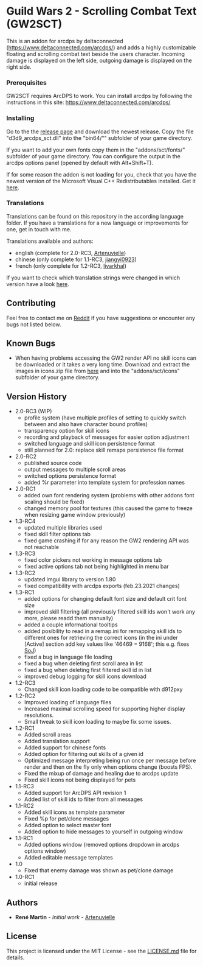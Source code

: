 # Guild Wars 2 - Scrolling Combat Text (GW2SCT)

This is an addon for arcdps by deltaconnected (https://www.deltaconnected.com/arcdps/) and adds a highly customizable floating and scrolling combat text beside the users character. Incoming damage is displayed on the left side, outgoing damage is displayed on the right side.

### Prerequisites

GW2SCT requires ArcDPS to work. You can install arcdps by following the instructions in this site:
https://www.deltaconnected.com/arcdps/

### Installing

Go to the the [release page](https://github.com/Artenuvielle/GW2-SCT/releases) and download the newest release. Copy the file "d3d9_arcdps_sct.dll" into the "bin64/"" subfolder of your game directory.

If you want to add your own fonts copy them in the "addons/sct/fonts/" subfolder of your game directory. You can configure the output in the arcdps options panel (opened by default with Alt+Shift+T).

If for some reason the addon is not loading for you, check that you have the newest version of the Microsoft Visual C++ Redistributables installed. Get it [here](https://support.microsoft.com/de-de/help/2977003/the-latest-supported-visual-c-downloads).

### Translations

Translations can be found on this repository in the according language folder. If you have a translations for a new language or improvements for one, get in touch with me.

Translations available and authors:
* english (complete for 2.0-RC3, [Artenuvielle](https://github.com/Artenuvielle))
* chinese (only complete for 1.1-RC3, [jiangyi0923](https://github.com/jiangyi0923))
* french (only complete for 1.2-RC3, [livarkhal](https://github.com/livarkhal))

If you want to check which translation strings were changed in which version have a look [here](https://github.com/Artenuvielle/GW2-SCT/blob/master/languages/LANGUAGE_CHANGELOG.md).

## Contributing

Feel free to contact me on [Reddit](https://www.reddit.com/user/Artenuvielle/) if you have suggestions or encounter any bugs not listed below.

## Known Bugs

* When having problems accessing the GW2 render API no skill icons can be downloaded or it takes a very long time. Download and extract the images in icons.zip file from [here](https://github.com/Artenuvielle/GW2-SCT/issues/11#issuecomment-606794158) and into the "addons/sct/icons" subfolder of your game directory.

## Version History

* 2.0-RC3 (WIP)
	* profile system (have multiple profiles of setting to quickly switch between and also have character bound profiles)
	* transparency option for skill icons
	* recording and playback of messages for easier option adjustment
	* switched language and skill icon persistence format
	* still planned for 2.0: replace skill remaps persistence file format
* 2.0-RC2
	* published source code
	* output messages to multiple scroll areas
	* switched options persistence format
	* added %r parameter into template system for profession names
* 2.0-RC1
	* added own font rendering system (problems with other addons font scaling should be fixed)
	* changed memory pool for textures (this caused the game to freeze when resizing game window previously)
* 1.3-RC4
	* updated multiple libraries used
	* fixed skill filter options tab
	* fixed game crashing if for any reason the GW2 rendering API was not reachable
* 1.3-RC3
	* fixed color pickers not working in message options tab
	* fixed active options tab not being highlighted in menu bar
* 1.3-RC2
	* updated imgui library to version 1.80
	* fixed compatibility with arcdps exports (feb.23.2021 changes)
* 1.3-RC1
	* added options for changing default font size and default crit font size
	* improved skill filtering (all previously filtered skill ids won't work any more, please readd them manually)
	* added a couple informational tooltips
	* added posibility to read in a remap.ini for remapping skill ids to different ones for retrieving the correct icons (in the ini under [Active] section add key values like '46469 = 9168'; this e.g. fixes [SoJ](https://github.com/Artenuvielle/GW2-SCT/issues/9#issuecomment-604472445))
	* fixed a bug in language file loading
	* fixed a bug when deleting first scroll area in list
	* fixed a bug when deleting first filtered skill id in list
	* improved debug logging for skill icons download
* 1.2-RC3
	* Changed skill icon loading code to be compatible with d912pxy
* 1.2-RC2
	* Improved loading of language files
	* Increased maximal scrolling speed for supporting higher display resolutions.
	* Small tweak to skill icon loading to maybe fix some issues.
* 1.2-RC1
	* Added scroll areas
	* Added translation support
	* Added support for chinese fonts
	* Added option for filtering out skills of a given id
	* Optimized message interpreting being run once per message before render and then on the fly only when options change (boosts FPS).
	* Fixed the mixup of damage and healing due to arcdps update
	* Fixed skill icons not being displayed for pets
* 1.1-RC3
	* Added support for ArcDPS API revision 1
	* Added list of skill ids to filter from all messages
* 1.1-RC2
	* Added skill icons as template parameter
	* Fixed %p for pet/clone messages
	* Added option to select master font
	* Added option to hide messages to yourself in outgoing window
* 1.1-RC1
	* Added options window (removed options dropdown in arcdps options window)
	* Added editable message templates
* 1.0
	* Fixed that enemy damage was shown as pet/clone damage
* 1.0-RC1
	*  initial release

## Authors

* **René Martin** - *Initial work* - [Artenuvielle](https://github.com/Artenuvielle)

## License

This project is licensed under the MIT License - see the [LICENSE.md](LICENSE.md) file for details.

